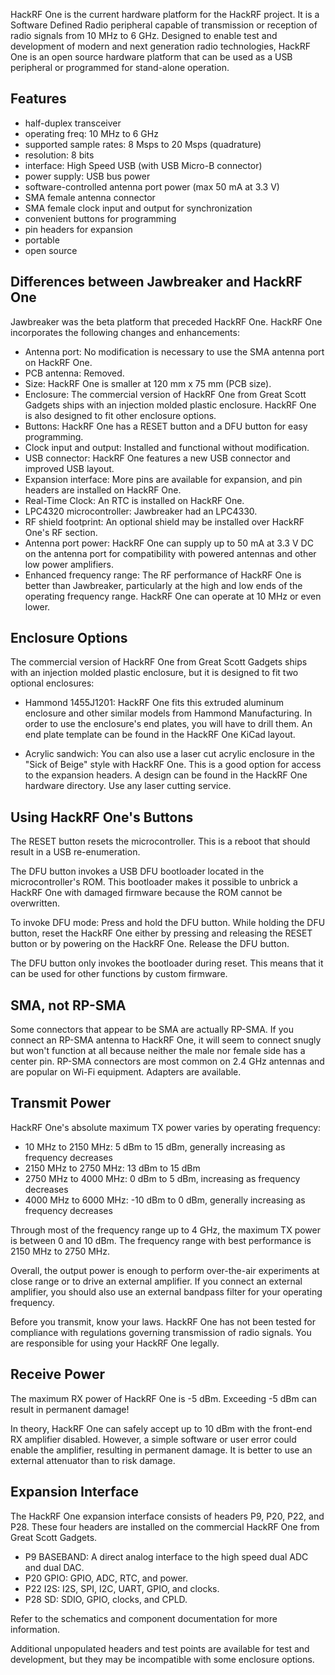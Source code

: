 HackRF One is the current hardware platform for the HackRF project.  It is a Software Defined Radio peripheral capable of transmission or reception of radio signals from 10 MHz to 6 GHz. Designed to enable test and development of modern and next generation radio technologies, HackRF One is an open source hardware platform that can be used as a USB peripheral or programmed for stand-alone operation.

## Features

* half-duplex transceiver
* operating freq: 10 MHz to 6 GHz
* supported sample rates: 8 Msps to 20 Msps (quadrature)
* resolution: 8 bits
* interface: High Speed USB (with USB Micro-B connector)
* power supply: USB bus power
* software-controlled antenna port power (max 50 mA at 3.3 V)
* SMA female antenna connector
* SMA female clock input and output for synchronization
* convenient buttons for programming
* pin headers for expansion
* portable
* open source

## Differences between Jawbreaker and HackRF One

Jawbreaker was the beta platform that preceded HackRF One.  HackRF One incorporates the following changes and enhancements:

* Antenna port: No modification is necessary to use the SMA antenna port on HackRF One.
* PCB antenna: Removed.
* Size: HackRF One is smaller at 120 mm x 75 mm (PCB size).
* Enclosure: The commercial version of HackRF One from Great Scott Gadgets ships with an injection molded plastic enclosure. HackRF One is also designed to fit other enclosure options.
* Buttons: HackRF One has a RESET button and a DFU button for easy programming.
* Clock input and output: Installed and functional without modification.
* USB connector: HackRF One features a new USB connector and improved USB layout.
* Expansion interface: More pins are available for expansion, and pin headers are installed on HackRF One.
* Real-Time Clock: An RTC is installed on HackRF One.
* LPC4320 microcontroller: Jawbreaker had an LPC4330.
* RF shield footprint: An optional shield may be installed over HackRF One's RF section.
* Antenna port power: HackRF One can supply up to 50 mA at 3.3 V DC on the antenna port for compatibility with powered antennas and other low power amplifiers.
* Enhanced frequency range: The RF performance of HackRF One is better than Jawbreaker, particularly at the high and low ends of the operating frequency range. HackRF One can operate at 10 MHz or even lower.

## Enclosure Options

The commercial version of HackRF One from Great Scott Gadgets ships with an injection molded plastic enclosure, but it is designed to fit two optional enclosures:

* Hammond 1455J1201: HackRF One fits this extruded aluminum enclosure and other similar models from Hammond Manufacturing.  In order to use the enclosure's end plates, you will have to drill them.  An end plate template can be found in the HackRF One KiCad layout.

* Acrylic sandwich: You can also use a laser cut acrylic enclosure in the "Sick of Beige" style with HackRF One.  This is a good option for access to the expansion headers.  A design can be found in the HackRF One hardware directory.  Use any laser cutting service.

## Using HackRF One's Buttons

The RESET button resets the microcontroller.  This is a reboot that should result in a USB re-enumeration.

The DFU button invokes a USB DFU bootloader located in the microcontroller's ROM.  This bootloader makes it possible to unbrick a HackRF One with damaged firmware because the ROM cannot be overwritten.

To invoke DFU mode: Press and hold the DFU button.  While holding the DFU button, reset the HackRF One either by pressing and releasing the RESET button or by powering on the HackRF One.  Release the DFU button.

The DFU button only invokes the bootloader during reset.  This means that it can be used for other functions by custom firmware.

## SMA, not RP-SMA

Some connectors that appear to be SMA are actually RP-SMA.  If you connect an RP-SMA antenna to HackRF One, it will seem to connect snugly but won't function at all because neither the male nor female side has a center pin.  RP-SMA connectors are most common on 2.4 GHz antennas and are popular on Wi-Fi equipment.  Adapters are available.

## Transmit Power

HackRF One's absolute maximum TX power varies by operating frequency:
* 10 MHz to 2150 MHz: 5 dBm to 15 dBm, generally increasing as frequency decreases
* 2150 MHz to 2750 MHz: 13 dBm to 15 dBm
* 2750 MHz to 4000 MHz: 0 dBm to 5 dBm, increasing as frequency decreases
* 4000 MHz to 6000 MHz: -10 dBm to 0 dBm, generally increasing as frequency decreases

Through most of the frequency range up to 4 GHz, the maximum TX power is between 0 and 10 dBm.  The frequency range with best performance is 2150 MHz to 2750 MHz.

Overall, the output power is enough to perform over-the-air experiments at close range or to drive an external amplifier.  If you connect an external amplifier, you should also use an external bandpass filter for your operating frequency.

Before you transmit, know your laws.  HackRF One has not been tested for compliance with regulations governing transmission of radio signals.  You are responsible for using your HackRF One legally.

## Receive Power

The maximum RX power of HackRF One is -5 dBm.  Exceeding -5 dBm can result in permanent damage!

In theory, HackRF One can safely accept up to 10 dBm with the front-end RX amplifier disabled.  However, a simple software or user error could enable the amplifier, resulting in permanent damage.  It is better to use an external attenuator than to risk damage.

## Expansion Interface

The HackRF One expansion interface consists of headers P9, P20, P22, and P28.  These four headers are installed on the commercial HackRF One from Great Scott Gadgets.

* P9 BASEBAND: A direct analog interface to the high speed dual ADC and dual DAC.
* P20 GPIO: GPIO, ADC, RTC, and power.
* P22 I2S: I2S, SPI, I2C, UART, GPIO, and clocks.
* P28 SD: SDIO, GPIO, clocks, and CPLD.

Refer to the schematics and component documentation for more information.

Additional unpopulated headers and test points are available for test and development, but they may be incompatible with some enclosure options.
